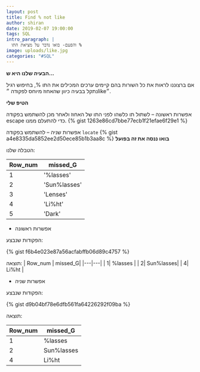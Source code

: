 ```yaml
---
layout: post
title: Find % not like
author: shiran
date: 2019-02-07 19:00:00
tags: SQL
intro_paragraph: |
  והפעם- בואו נדבר על מציאת התו %
image: uploads/like.jpg
categories: "#SQL"
---
```

**הבעיה שלנו היא ש...**

אם ברצוננו לראות את כל השורות בהם קיימים ערכים המכילים את התו %, בחיפוש רגיל נתקל בבעיה כיוון שהאחוז מיוחס לפקודה ״like״.

**הטיפ שלי**

אפשרות ראשונה – לשתול תו כלשהו לפני התו של האחוז ולאחר מכן להשתמש בפקודה escape כדי להתעלם ממנו. 
{% gist 1263e86cd7bbe77ecb1f21efae6f29e1 %}

אפשרות שניה – להשתמש בפקודה  `locate` 
{% gist a4e8335da5852ee2d50ece85b1b3aa8c %}
**בואו ננסה את זה בפועל**

הטבלה שלנו:

| Row_num | missed_G     |
| ------- | ------------ |
| 1       | '%lasses'    |
| 2       | 'Sun%lasses' |
| 3       | 'Lenses'     |
| 4       | 'Li%ht'      |
| 5       | 'Dark'       |

* אפשרות ראשונה

הפקודות שנבצע:

{% gist f6b4e023e87a56acfabffb06d89c4757 %}

תוצאה:
| Row_num | missed_G|
|---|---|
| 1| %lasses |
| 2| Sun%lasses|
| 4| Li%ht |

* אפשרות שניה

הפקודות שנבצע:

{% gist d9b04bf78e6dfb561fa64226292f09ba %}

תוצאה:

| Row_num | missed_G   |
| ------- | ---------- |
| 1       | %lasses    |
| 2       | Sun%lasses |
| 4       | Li%ht      |

